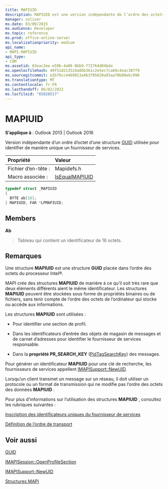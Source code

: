 ```yaml
---
title: MAPIUID
description: MAPIUID est une version indépendante de l’ordre des octets d’une structure GUID utilisée pour identifier de manière unique un fournisseur de services.
manager: soliver
ms.date: 03/09/2015
ms.audience: Developer
ms.topic: reference
ms.prod: office-online-server
ms.localizationpriority: medium
api_name:
- MAPI.MAPIUID
api_type:
- COM
ms.assetid: 63eac3ee-e59b-4a06-8bb9-f72764d84bda
ms.openlocfilehash: 49f51d213524a8bb361c2e5ec7ca69c4eac307f9
ms.sourcegitcommit: e2b79cc4469013a4b3705620a93aa70b88e6c996
ms.translationtype: MT
ms.contentlocale: fr-FR
ms.lasthandoff: 06/02/2022
ms.locfileid: "65828517"
---
```

# <a name="mapiuid"></a>MAPIUID

  
  
**S’applique à** : Outlook 2013 | Outlook 2016 
  
Version indépendante d’un ordre d’octet d’une structure [GUID](guid.md) utilisée pour identifier de manière unique un fournisseur de services. 
  
|Propriété |Valeur |
|:-----|:-----|
|Fichier d’en-tête :  <br/> |Mapidefs.h  <br/> |
|Macro associée :  <br/> |[IsEqualMAPIUID](isequalmapiuid.md) <br/> |
   
```cpp
typedef struct _MAPIUID
{
  BYTE ab[16];
} MAPIUID, FAR *LPMAPIUID;

```

## <a name="members"></a>Members

 **Ab**
  
> Tableau qui contient un identificateur de 16 octets.
    
## <a name="remarks"></a>Remarques

Une structure **MAPIUID** est une structure **GUID** placée dans l’ordre des octets du processeur Intel®. 
  
MAPI crée des structures **MAPIUID** de manière à ce qu’il soit très rare que deux éléments différents aient le même identificateur. Les structures **MAPIUID** peuvent être stockées sous forme de propriétés binaires ou de fichiers, sans tenir compte de l’ordre des octets de l’ordinateur qui stocke ou accède aux informations. 
  
 Les structures **MAPIUID** sont utilisées : 
  
- Pour identifier une section de profil.
    
- Dans les identificateurs d’entrée des objets de magasin de messages et de carnet d’adresses pour identifier le fournisseur de services responsable.
    
- Dans la **propriété PR_SEARCH_KEY** ([PidTagSearchKey](pidtagsearchkey-canonical-property.md)) des messages.
    
Pour générer un identificateur **MAPIUID** pour une clé de recherche, les fournisseurs de services appellent [IMAPISupport::NewUID](imapisupport-newuid.md).
  
Lorsqu’un client transmet un message sur un réseau, il doit utiliser un protocole ou un format de transmission qui ne modifie pas l’ordre des octets des données **MAPIUID** . 
  
Pour plus d’informations sur l’utilisation des structures **MAPIUID** , consultez les rubriques suivantes : 
  
[Inscription des identificateurs uniques du fournisseur de services](registering-service-provider-unique-identifiers.md)
  
[Définition de l’ordre de transport](setting-transport-order.md)
  
## <a name="see-also"></a>Voir aussi



[GUID](guid.md)
  
[IMAPISession::OpenProfileSection](imapisession-openprofilesection.md)
  
[IMAPISupport::NewUID](imapisupport-newuid.md)


[Structures MAPI](mapi-structures.md)

